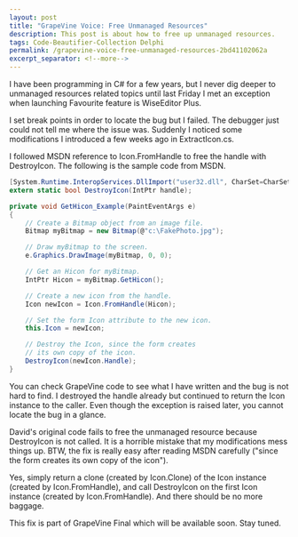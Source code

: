 ```yaml
---
layout: post
title: "GrapeVine Voice: Free Unmanaged Resources"
description: This post is about how to free up unmanaged resources.
tags: Code-Beautifier-Collection Delphi
permalink: /grapevine-voice-free-unmanaged-resources-2bd41102062a
excerpt_separator: <!--more-->
---
```

I have been programming in C# for a few years, but I never dig deeper to unmanaged resources related topics until last Friday I met an exception when launching Favourite feature is WiseEditor Plus.
<!--more-->

I set break points in order to locate the bug but I failed. The debugger just could not tell me where the issue was. Suddenly I noticed some modifications I introduced a few weeks ago in ExtractIcon.cs.

I followed MSDN reference to Icon.FromHandle to free the handle with DestroyIcon. The following is the sample code from MSDN.

``` csharp
[System.Runtime.InteropServices.DllImport("user32.dll", CharSet=CharSet.Auto)]
extern static bool DestroyIcon(IntPtr handle);

private void GetHicon_Example(PaintEventArgs e)
{
    // Create a Bitmap object from an image file.
    Bitmap myBitmap = new Bitmap(@"c:\FakePhoto.jpg");

    // Draw myBitmap to the screen.
    e.Graphics.DrawImage(myBitmap, 0, 0);

    // Get an Hicon for myBitmap.
    IntPtr Hicon = myBitmap.GetHicon();

    // Create a new icon from the handle.
    Icon newIcon = Icon.FromHandle(Hicon);

    // Set the form Icon attribute to the new icon.
    this.Icon = newIcon;

    // Destroy the Icon, since the form creates
    // its own copy of the icon.
    DestroyIcon(newIcon.Handle);
}
```

You can check GrapeVine code to see what I have written and the bug is not hard to find. I destroyed the handle already but continued to return the Icon instance to the caller. Even though the exception is raised later, you cannot locate the bug in a glance.

David's original code fails to free the unmanaged resource because DestroyIcon is not called. It is a horrible mistake that my modifications mess things up. BTW, the fix is really easy after reading MSDN carefully ("since the form creates its own copy of the icon").

Yes, simply return a clone (created by Icon.Clone) of the Icon instance (created by Icon.FromHandle), and call DestroyIcon on the first Icon instance (created by Icon.FromHandle). And there should be no more baggage.

This fix is part of GrapeVine Final which will be available soon. Stay tuned.
